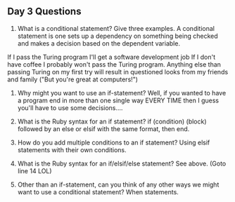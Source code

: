 ## Day 3 Questions

1. What is a conditional statement? Give three examples.
A conditional statement is one sets up a dependency on something being checked and makes a decision based on the dependent variable.

If I pass the Turing program I'll get a software development job
If I don't have coffee I probably won't pass the Turing program.
Anything else than passing Turing on my first try will result in questioned looks from my friends and family ("But you're great at computers!")

1. Why might you want to use an if-statement?
Well, if you wanted to have a program end in more than one single way EVERY TIME then I guess you'll have to use some decisions....

1. What is the Ruby syntax for an if statement?
if (condition) (block) followed by an else or elsif with the same format, then end.

1. How do you add multiple conditions to an if statement?
Using elsif statements with their own conditions.

1. What is the Ruby syntax for an if/elsif/else statement?
See above. (Goto line 14 LOL)

1. Other than an if-statement, can you think of any other ways we might want to use a conditional statement?
When statements.

